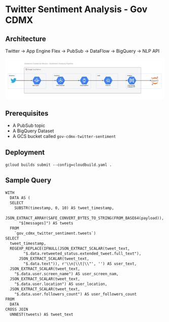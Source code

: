 # Twitter Sentiment Analysis - Gov CDMX

## Architecture
Twitter -> App Engine Flex -> PubSub -> DataFlow -> BigQuery -> NLP API

![GitHub Logo](images/twitter_sentiment_analysis.png)

## Prerequisites
 - A PubSub topic
 - A BigQuery Dataset
 - A GCS bucket called `gov-cdmx-twitter-sentiment`

## Deployment
`gcloud builds submit --config=cloudbuild.yaml .`

## Sample Query
```
WITH
  DATA AS (
  SELECT
    SUBSTR(timestamp, 0, 10) AS tweet_timestamp,
    JSON_EXTRACT_ARRAY(SAFE_CONVERT_BYTES_TO_STRING(FROM_BASE64(payload)),
      "$[messages]") AS tweets
  FROM
    `gov_cdmx_twitter_sentiment.tweets`)
SELECT
  tweet_timestamp,
  REGEXP_REPLACE(IFNULL(JSON_EXTRACT_SCALAR(tweet_text,
        "$.data.retweeted_status.extended_tweet.full_text"),
      JSON_EXTRACT_SCALAR(tweet_text,
        "$.data.text")), r'\\n|\\t|\\"', '') AS user_text,
  JSON_EXTRACT_SCALAR(tweet_text,
    "$.data.user.screen_name") AS user_screen_nam,
  JSON_EXTRACT_SCALAR(tweet_text,
    "$.data.user.location") AS user_location,
  JSON_EXTRACT_SCALAR(tweet_text,
    "$.data.user.followers_count") AS user_followers_count
FROM
  DATA
CROSS JOIN
  UNNEST(tweets) AS tweet_text
```
